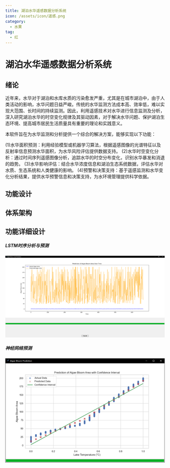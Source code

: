 ```yaml
---
title: 湖泊水华遥感数据分析系统
icon: /assets/icon/遥感.png
category:
  - 水果
tag:
  - 红
---
```


# 湖泊水华遥感数据分析系统

## 绪论

近年来，水华对于湖泊和水库水质的污染愈发严重，尤其是在城市湖泊中，由于人类活动的影响，水华问题日益严峻。传统的水华监测方法成本高、效率低，难以实现大范围、长时间的持续监测。因此，利用遥感技术对水华进行信息监测及分析，深入研究湖泊水华的时空变化规律及其驱动因素，对于解决水华问题、保护湖泊生态环境、提高城市居民生活质量具有重要的理论和实践意义。

本软件旨在为水华监测和分析提供一个综合的解决方案，能够实现以下功能：

(1)水华面积预测：利用经验模型或机器学习算法，根据遥感图像的光谱特征以及反射率信息预测水华面积，为水华风险评估提供数据支持。
(2)水华时空变化分析：通过时间序列遥感图像分析，追踪水华的时空分布变化，识别水华暴发和消退的趋势。
(3)水华影响评估：结合水华浓度信息和湖泊生态系统数据，评估水华对水质、生态系统和人类健康的影响。
(4)预警和决策支持：基于遥感监测和水华变化分析结果，提供水华预警信息和决策支持，为水环境管理提供科学依据。


## 功能设计



## 体系架构

## 功能详细设计

##### LSTM时序分析与预测
![LSTM时序分析与预测](/assets/images/shygfx/LSTM.png)

##### 神经网络预测
![神经网络预测](/assets/images/shygfx/神经网络.png)